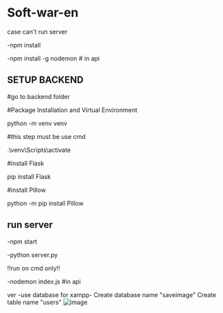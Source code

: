# Soft-war-en

case can't run server

-npm install 

-npm install -g nodemon # in api

## SETUP BACKEND

#go to backend folder

#Package Installation and Virtual Environment

python -m venv venv

#this step must be use cmd

.\venv\Scripts\activate

#install Flask

pip install Flask

#install Pillow

python -m pip install Pillow

## run server

-npm start

-python server.py

!!run on cmd only!!

-nodemon index.js #in api

ver -use database for xampp-
Create database name "saveimage"
Create table name "users"
![image](https://user-images.githubusercontent.com/59278107/150075300-ca2244ee-3870-44b0-bb8f-9d79f0a8e6ea.png)
